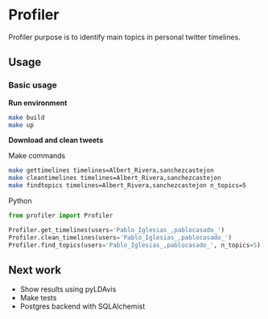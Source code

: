 # Profiler
Profiler purpose is to identify main topics in personal twitter timelines.

## Usage

### Basic usage

**Run environment**
```bash
make build
make up
```

**Download and clean tweets**

Make commands
```bash
make gettimelines timelines=Albert_Rivera,sanchezcastejon
make cleantimelines timelines=Albert_Rivera,sanchezcastejon
make findtopics timelines=Albert_Rivera,sanchezcastejon n_topics=5
```

Python
```python
from profiler import Profiler

Profiler.get_timelines(users='Pablo_Iglesias_,pablocasado_')
Profiler.clean_timelines(users='Pablo_Iglesias_,pablocasado_')
Profiler.find_topics(users='Pablo_Iglesias_,pablocasado_', n_topics=5)

```

## Next work

- Show results using pyLDAvis
- Make tests
- Postgres backend with SQLAlchemist

